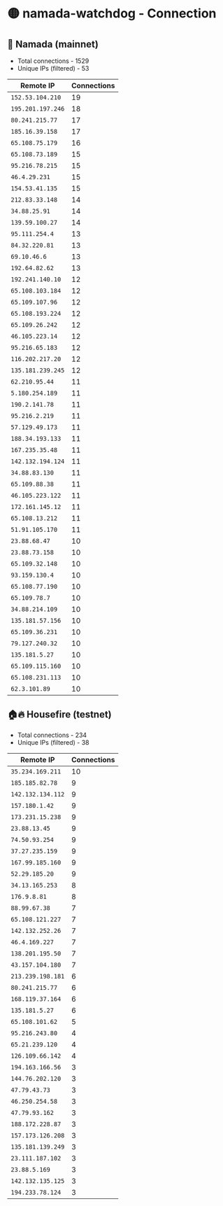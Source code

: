 # 🟡 namada-watchdog - Connection

## 🚀 Namada (mainnet)
- Total connections - 1529
- Unique IPs (filtered) - 53

| Remote IP | Connections |
|-----------|-------------|
| `152.53.104.210` | 19 |
| `195.201.197.246` | 18 |
| `80.241.215.77` | 17 |
| `185.16.39.158` | 17 |
| `65.108.75.179` | 16 |
| `65.108.73.189` | 15 |
| `95.216.78.215` | 15 |
| `46.4.29.231` | 15 |
| `154.53.41.135` | 15 |
| `212.83.33.148` | 14 |
| `34.88.25.91` | 14 |
| `139.59.100.27` | 14 |
| `95.111.254.4` | 13 |
| `84.32.220.81` | 13 |
| `69.10.46.6` | 13 |
| `192.64.82.62` | 13 |
| `192.241.140.10` | 12 |
| `65.108.103.184` | 12 |
| `65.109.107.96` | 12 |
| `65.108.193.224` | 12 |
| `65.109.26.242` | 12 |
| `46.105.223.14` | 12 |
| `95.216.65.183` | 12 |
| `116.202.217.20` | 12 |
| `135.181.239.245` | 12 |
| `62.210.95.44` | 11 |
| `5.180.254.189` | 11 |
| `190.2.141.78` | 11 |
| `95.216.2.219` | 11 |
| `57.129.49.173` | 11 |
| `188.34.193.133` | 11 |
| `167.235.35.48` | 11 |
| `142.132.194.124` | 11 |
| `34.88.83.130` | 11 |
| `65.109.88.38` | 11 |
| `46.105.223.122` | 11 |
| `172.161.145.12` | 11 |
| `65.108.13.212` | 11 |
| `51.91.105.170` | 11 |
| `23.88.68.47` | 10 |
| `23.88.73.158` | 10 |
| `65.109.32.148` | 10 |
| `93.159.130.4` | 10 |
| `65.108.77.190` | 10 |
| `65.109.78.7` | 10 |
| `34.88.214.109` | 10 |
| `135.181.57.156` | 10 |
| `65.109.36.231` | 10 |
| `79.127.240.32` | 10 |
| `135.181.5.27` | 10 |
| `65.109.115.160` | 10 |
| `65.108.231.113` | 10 |
| `62.3.101.89` | 10 |

## 🏠🔥 Housefire (testnet)

- Total connections - 234
- Unique IPs (filtered) - 38

| Remote IP | Connections |
|-----------|-------------|
| `35.234.169.211` | 10 |
| `185.185.82.78` | 9 |
| `142.132.134.112` | 9 |
| `157.180.1.42` | 9 |
| `173.231.15.238` | 9 |
| `23.88.13.45` | 9 |
| `74.50.93.254` | 9 |
| `37.27.235.159` | 9 |
| `167.99.185.160` | 9 |
| `52.29.185.20` | 9 |
| `34.13.165.253` | 8 |
| `176.9.8.81` | 8 |
| `88.99.67.38` | 7 |
| `65.108.121.227` | 7 |
| `142.132.252.26` | 7 |
| `46.4.169.227` | 7 |
| `138.201.195.50` | 7 |
| `43.157.104.180` | 7 |
| `213.239.198.181` | 6 |
| `80.241.215.77` | 6 |
| `168.119.37.164` | 6 |
| `135.181.5.27` | 6 |
| `65.108.101.62` | 5 |
| `95.216.243.80` | 4 |
| `65.21.239.120` | 4 |
| `126.109.66.142` | 4 |
| `194.163.166.56` | 3 |
| `144.76.202.120` | 3 |
| `47.79.43.73` | 3 |
| `46.250.254.58` | 3 |
| `47.79.93.162` | 3 |
| `188.172.228.87` | 3 |
| `157.173.126.208` | 3 |
| `135.181.139.249` | 3 |
| `23.111.187.102` | 3 |
| `23.88.5.169` | 3 |
| `142.132.135.125` | 3 |
| `194.233.78.124` | 3 |

